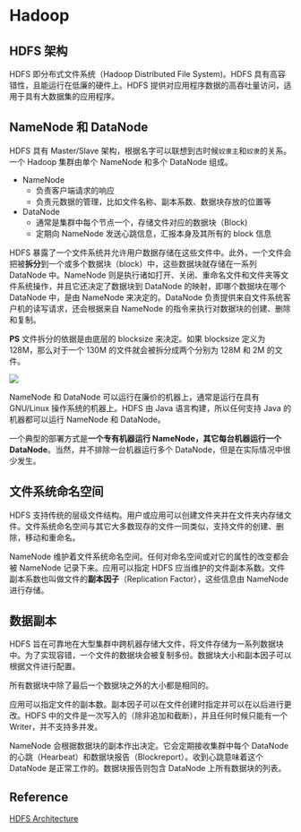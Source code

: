 # Hadoop

## HDFS 架构

HDFS 即分布式文件系统（Hadoop Distributed File System)。HDFS 具有高容错性，且能运行在低廉的硬件上。HDFS 提供对应用程序数据的高吞吐量访问，适用于具有大数据集的应用程序。

## NameNode 和 DataNode

HDFS 具有 Master/Slave 架构，根据名字可以联想到古时候`奴隶主`和`奴隶`的关系。一个 Hadoop 集群由单个 NameNode 和多个 DataNode 组成。

 - NameNode 
    + 负责客户端请求的响应
    + 负责元数据的管理，比如文件名称、副本系数、数据块存放的位置等
 - DataNode 
    + 通常是集群中每个节点一个，存储文件对应的数据块（Block)
    + 定期向 NameNode 发送心跳信息，汇报本身及其所有的 block 信息  

HDFS 暴露了一个文件系统并允许用户数据存储在这些文件中。此外，一个文件会把被**拆分**到一个或多个数据块（block）中，这些数据块就存储在一系列 DataNode 中。NameNode 则是执行诸如打开、关闭、重命名文件和文件夹等文件系统操作，并且它还决定了数据块到 DataNode 的映射，即哪个数据块在哪个 DataNode 中，是由 NameNode 来决定的。DataNode 负责提供来自文件系统客户机的读写请求，还会根据来自 NameNode 的指令来执行对数据块的创建、删除和复制。 

**PS** 文件拆分的依据是由底层的 blocksize 来决定。如果 blocksize 定义为 128M，那么对于一个 130M 的文件就会被拆分成两个分别为 128M 和 2M 的文件。

![](http://hadoop.apache.org/docs/current/hadoop-project-dist/hadoop-hdfs/images/hdfsarchitecture.png)

NameNode 和 DataNode 可以运行在廉价的机器上，通常是运行在具有 GNU/Linux 操作系统的机器上。HDFS 由 Java 语言构建，所以任何支持 Java 的机器都可以运行 NameNode 和 DataNode。

一个典型的部署方式是**一个专有机器运行 NameNode，其它每台机器运行一个 DataNode**。当然，并不排除一台机器运行多个 DataNode，但是在实际情况中很少发生。

## 文件系统命名空间

HDFS 支持传统的层级文件结构。用户或应用可以创建文件夹并在文件夹内存储文件。文件系统命名空间与其它大多数现存的文件一同类似，支持文件的创建、删除，移动和重命名。

NameNode 维护着文件系统命名空间。任何对命名空间或对它的属性的改变都会被 NameNode 记录下来。应用可以指定 HDFS 应当维护的文件副本系数。文件副本系数也叫做文件的**副本因子**（Replication Factor），这些信息由 NameNode 进行存储。

## 数据副本

HDFS 旨在可靠地在大型集群中跨机器存储大文件，将文件存储为一系列数据块中。为了实现容错，一个文件的数据块会被复制多份。数据块大小和副本因子可以根据文件进行配置。

所有数据块中除了最后一个数据块之外的大小都是相同的。

应用可以指定文件的副本数。副本因子可以在文件创建时指定并可以在以后进行更改。HDFS 中的文件是一次写入的（除非追加和截断），并且任何时候只能有一个 Writer，并不支持多并发。

NameNode 会根据数据块的副本作出决定。它会定期接收集群中每个 DataNode 的心跳（Hearbeat）和数据块报告（Blockreport）。收到心跳意味着这个 DataNode 是正常工作的。数据块报告则包含 DataNode 上所有数据块的列表。

## Reference

[HDFS Architecture](http://hadoop.apache.org/docs/current/hadoop-project-dist/hadoop-hdfs/HdfsDesign.html)